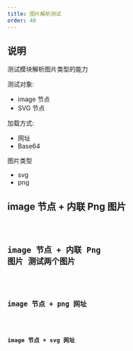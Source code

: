 ```yaml
---
title: 图片解析测试
order: 40
---
```


## 说明

测试模块解析图片类型的能力

测试对象:

- image 节点
- SVG 节点

加载方式:

- 网址
- Base64

图片类型

- svg
- png

## image 节点 + 内联 Png 图片

<code src="./demos/InlineImage.tsx" />

## image 节点 + 内联 Png 图片 测试两个图片

<code src="./demos/TwoInlineImage.tsx" />

## image 节点 + png 网址

<code src="./demos/PngImage.tsx" />

## image 节点 + svg 网址

<code src="./demos/SvgImage.tsx" />
